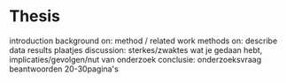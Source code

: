# Thesis

introduction
background on: method / related work
methods on: describe data 
results plaatjes
discussion: sterkes/zwaktes wat je gedaan hebt, implicaties/gevolgen/nut van onderzoek
conclusie: onderzoeksvraag beantwoorden
20-30pagina's
